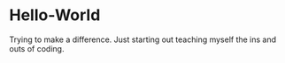 # Hello-World
Trying to make a difference.
Just starting out teaching myself the ins and outs of coding.
